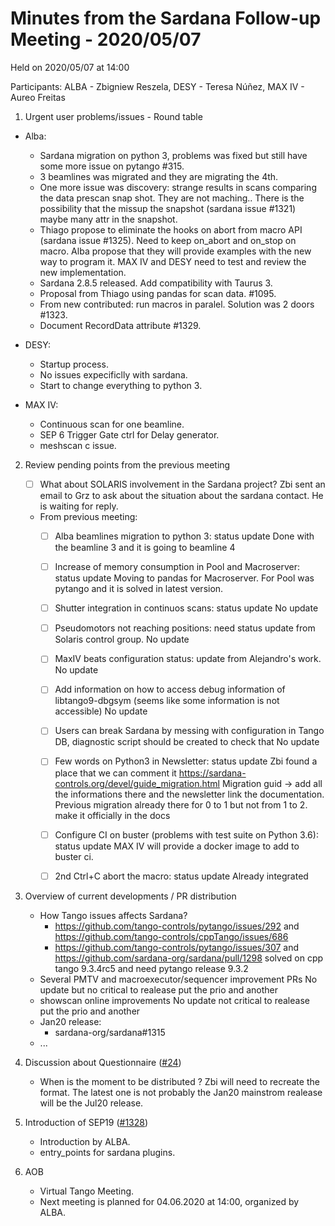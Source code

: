 # Minutes from the Sardana Follow-up Meeting - 2020/05/07

Held on 2020/05/07 at 14:00

Participants: ALBA - Zbigniew Reszela, DESY - Teresa Núñez, MAX IV - Aureo Freitas

1. Urgent user problems/issues - Round table
* Alba:
  * Sardana migration on python 3, problems was fixed but still have some more issue on pytango #315.
  * 3 beamlines was migrated and they are migrating the 4th.
  * One more issue was discovery: strange results in scans comparing the data prescan snap shot. They are not maching.. There is the possibility that the missup the snapshot (sardana issue #1321) maybe many attr in  the snapshot.
  * Thiago propose to eliminate the hooks on abort from macro API (sardana issue #1325). Need to keep on_abort and on_stop on macro. Alba propose that they will provide examples with the new way to program it. MAX IV and DESY need to test and review the new implementation.
  * Sardana 2.8.5 released. Add compatibility with Taurus 3.
  * Proposal from Thiago using pandas for scan data. #1095.
  * From new contributed: run macros in paralel. Solution was 2 doors #1323.
  * Document RecordData attribute #1329.

* DESY:
  * Startup process. 
  * No issues expecificlly with sardana. 
  * Start to change everything to python 3.


* MAX IV:
  * Continuous scan for one beamline.
  * SEP 6 Trigger Gate ctrl for Delay generator.
  * meshscan c issue. 

2. Review pending points from the previous meeting
    - [ ] What about SOLARIS involvement in the Sardana project? 
	Zbi sent an email to Grz to ask about the situation about the sardana contact. He is waiting for reply.
    - From previous meeting:
        - [ ] Alba beamlines migration to python 3: status update
	Done with the beamline 3 and it is going to beamline 4 
        - [ ] Increase of memory consumption in Pool and Macroserver: status update
	Moving to pandas for Macroserver. For Pool was pytango and it is solved in latest version.
        - [ ] Shutter integration in continuos scans: status update
	No update
        - [ ] Pseudomotors not reaching positions: need status update from Solaris control group.
	No update
        - [ ] MaxIV beats configuration status: update from  Alejandro's work.
	No update
        - [ ] Add information on how to access debug information of libtango9-dbgsym (seems like some information is not accessible)
	No update
        - [ ] Users can break Sardana by messing with configuration in Tango DB, diagnostic script should be created to check that
	No update
        - [ ] Few words on Python3 in Newsletter: status update
	Zbi found a place that we can comment it https://sardana-controls.org/devel/guide_migration.html
	Migration guid -> add all the informations there and the newsletter link the documentation. Previous migration already there for 0 to 1 but not from 1 to 2. make it officially in the docs
        - [ ] Configure CI on buster (problems with test suite on Python 3.6): status update
	MAX IV will provide a docker image to add to buster ci.
        - [ ] 2nd Ctrl+C abort the macro: status update
	Already integrated


3. Overview of current developments / PR distribution
    * How Tango issues affects Sardana?
        * https://github.com/tango-controls/pytango/issues/292 and https://github.com/tango-controls/cppTango/issues/686
        * https://github.com/tango-controls/pytango/issues/307 and https://github.com/sardana-org/sardana/pull/1298
	solved on cpp tango 9.3.4rc5 and need pytango release 9.3.2
    * Several PMTV and macroexecutor/sequencer improvement PRs
	No update but no critical to realease put the prio and another
    * showscan online improvements
	No update not critical to realease put the prio and another
    * Jan20 release:
        * sardana-org/sardana#1315
    * ...

4. Discussion about Questionnaire ([#24](https://github.com/sardana-org/sardana-followup/issues/24))
    * When is the moment to be distributed ? Zbi will need to recreate the format. The latest one is not probably the Jan20 mainstrom realease will be the Jul20 release.

5. Introduction of SEP19 ([#1328](https://github.com/sardana-org/sardana/pull/1328))
    * Introduction by ALBA.
    * entry_points for sardana plugins.

6. AOB
    * Virtual Tango Meeting.
    * Next meeting is planned for 04.06.2020 at 14:00, organized by ALBA.
